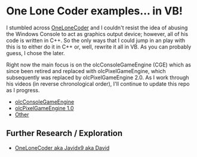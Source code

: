 ﻿# One Lone Coder examples... in VB!

I stumbled across [OneLoneCoder](https://github.com/OneLoneCoder) and I couldn't resist the idea of abusing the Windows Console to act as graphics output device; however, all of his code is written in C++. So the only ways that I could jump in an play with this is to either do it in C++ or, well, rewrite it all in VB. As you can probably guess, I chose the later.

Right now the main focus is on the olcConsoleGameEngine (CGE) which as since been retired and replaced with olcPixelGameEngine, which subsequently was replaced by olcPixelGameEngine 2.0. As I work through his videos (in reverse chronological order), I'll continue to update this repo as I progress.

- [olcConsoleGameEngine](CGE/README.md)
- [olcPixelGameEngine 1.0](PGE1/README.md)
- [Other](Other/README.md)

## Further Research / Exploration

- [OneLoneCoder aka Javidx9 aka David](https://github.com/OneLoneCoder)
